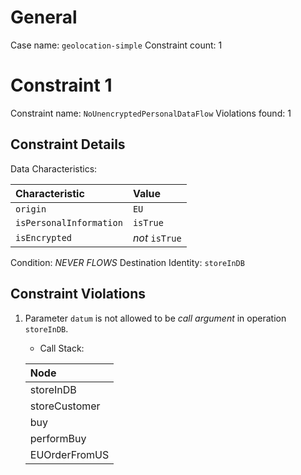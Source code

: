 # General

Case name: `geolocation-simple`
Constraint count: 1

# Constraint 1

Constraint name: `NoUnencryptedPersonalDataFlow`
Violations found: 1

## Constraint Details

Data Characteristics: 

| Characteristic | Value |
| :-- | :-- |
| `origin` | `EU` |
| `isPersonalInformation` | `isTrue` |
| `isEncrypted` | *not* `isTrue` |
Condition: *NEVER* *FLOWS*
Destination Identity: `storeInDB`

## Constraint Violations

1. Parameter `datum` is not allowed to be *call argument* in operation `storeInDB`.
	- Call Stack: 	
	
	| Node |
	| :-- |
	| storeInDB |
	| storeCustomer |
	| buy |
	| performBuy |
	| EUOrderFromUS |
